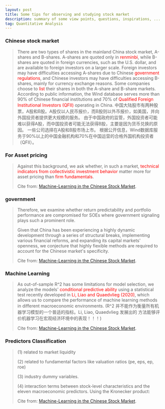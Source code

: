 ```yaml
---
layout: post 
title: Some tips for observing and studying stock market 
description: summary of some view points, questions, inspirations, ...   
tag: Quantitative Analysis
---
```


### Chinese stock market
>There are two types of shares in the mainland China stock market, A-shares and B-shares. A-shares are quoted
only in <font color=red>renminbi</font>, while B-shares are quoted in foreign currencies, such as the U.S. dollar, and are available to foreign
investors on a larger scale. Foreign investors may have difficulties accessing A-shares due to Chinese <font color=red>government
regulations</font>, and Chinese investors may have difficulties accessing B-shares, mainly for currency exchange reasons.
Some companies choose to <font color=red>list</font> their shares in both the A-share and B-share markets. 
>According to public information, the Wind database serves more than 90% of Chinese financial 
>institutions and 70% of <font color=red>Qualified Foreign Institutional
Investors (QFII)</font> operating in China.
>中国大陆股市有两种股票，A股和B股。A股仅以人民币报价，而B股则以外币报价，如美国，并向外国投资者提供更大规模的服务。
>由于中国政府的监管，外国投资者可能难以获得A股，而中国投资者可能无法获得B股，主要是因为货币兑换的原因。
>一些公司选择在A股和B股市场上市。
>根据公开信息，Wind数据库服务于90%以上的中国金融机构和70%在中国运营的合格外国机构投资者（QFII）。 


### For Asset pricing
>Against this background, we ask whether, in such a market, <font color=red> technical indicators from collectivistic investment behavior </font> 
>matter more for asset pricing than <font color=red>firm fundamentals</font>.
>
>Cite from: [Machine-Learning in the Chinese Stock Market](https://doi.org/10.1016/j.jfineco.2021.08.017).

### government
>Therefore, we examine whether return predictability and portfolio performance are compromised for SOEs 
>where government signaling plays such a prominent role.
>
>Given that China has been experiencing a highly dynamic development through a series of structural breaks, implementing various 
financial reforms, and expanding its capital markets' openness, we conjecture that highly 
fiexible methods are required to account for the Chinese market's specificity.
>
>Cite from: [Machine-Learning in the Chinese Stock Market](https://doi.org/10.1016/j.jfineco.2021.08.017).




### Machine Learning
> As out-of-sample R^2 has some limitations for model selection, 
> we analyze the models' <font color=red>conditional predictive ability</font> using a 
> statistical test recently developed in <font color=red>Li, Liao and Quaedvlieg (2020)</font>,
> which allows us to compare the performance of machine learning methods 
> in different macroeconomic environments. 
>(R^2 并不能作为衡量所有机器学习模型的一个普适的指标。Li, Liao, Quaedvlieg 发展出的
>方法能够评价机器学习在宏观经济环境中的表现！！！)   
>
>Cite from: [Machine-Learning in the Chinese Stock Market](https://doi.org/10.1016/j.jfineco.2021.08.017).

### Predictors Classification
> (1) related to market liquidity
>
> (2) related to fundamental factors like valuation ratios (pe, eps, ep, roe)
>
> (3) industry dummy variables. 
>
> (4) interaction terms between stock-level characteristics and the eleven macroeconomic predictors.
> Using the Kronecker product:
>
>
>Cite from: [Machine-Learning in the Chinese Stock Market](https://doi.org/10.1016/j.jfineco.2021.08.017).
